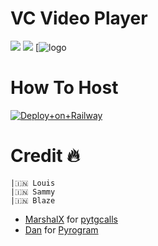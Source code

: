 # VC Video Player

<a href="https://t.me/https://t.me/THE_HWAELI_xD"><img src="https://img.shields.io/badge/Join-Telegram%20Channel-red.svg?logo=Telegram"></a>
<a href="https://t.me/NUCLEARUSERBOT"><img src="https://img.shields.io/badge/Join-Telegram%20Group-blue.svg?logo=telegram"></a>
[![logo](https://telegra.ph/file/824cba85b5b820fcd7dcd.jpg)
# How To Host 
[![Deploy+on+Railway](https://railway.app/button.svg)](https://railway.app/new/template?template=https://github.com/Sammy-XD/VcVideoPlayer&envs=API_ID,API_HASH,BOT_TOKEN,SESSION_NAME)


# Credit 🔥 
```
|🇮🇳 Louis 
|🇮🇳 Sammy
|🇮🇳 Blaze
```
- [MarshalX](https://github.com/MarshalX) for [pytgcalls](https://github.com/MarshalX/tgcalls)
- [Dan](https://github.com/delivrance) for [Pyrogram](https://github.com/pyrogram/pyrogram)


